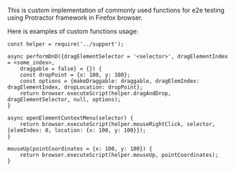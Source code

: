 This is custom implementation of commonly used functions
for e2e testing using Protractor framework in Firefox browser.

Here is examples of custom functions usage:

```
const helper = require('../support');

async performDnD({dragElementSelector = '<selector>', dragElementIndex = <some_index>,
    draggable = false} = {}) {
    const dropPoint = {x: 100, y: 100};
    const options = {makeDraggable: draggable, dragElemIndex: dragElementIndex, dropLocation: dropPoint};
    return browser.executeScript(helper.dragAndDrop, dragElementSelector, null, options);
}

async openElementContextMenu(selector) {
    return browser.executeScript(helper.mouseRightClick, selector, {elemIndex: 0, location: {x: 100, y: 100}});
}

mouseUp(pointCoordinates = {x: 100, y: 100}) {
    return browser.executeScript(helper.mouseUp, pointCoordinates);
}
```

